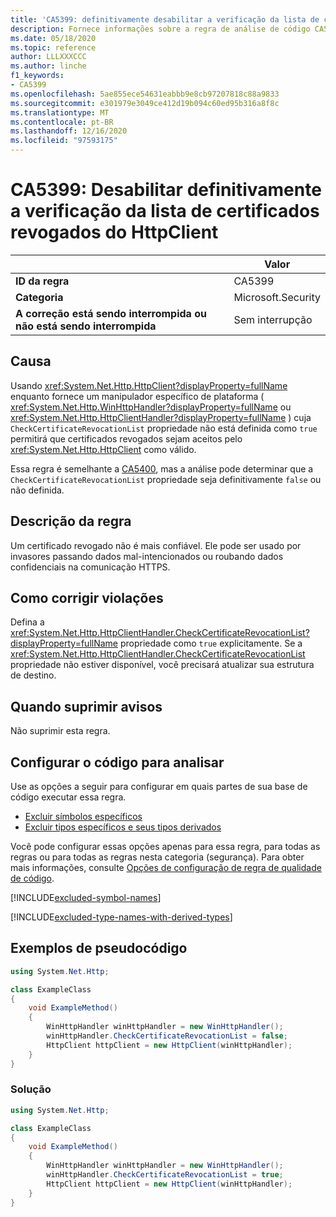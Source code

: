 ```yaml
---
title: 'CA5399: definitivamente desabilitar a verificação da lista de certificados revogados do HttpClient (análise de código)'
description: Fornece informações sobre a regra de análise de código CA5399, incluindo causas, como corrigir violações e quando suprimir.
ms.date: 05/18/2020
ms.topic: reference
author: LLLXXXCCC
ms.author: linche
f1_keywords:
- CA5399
ms.openlocfilehash: 5ae855ece54631eabbb9e8cb97207818c88a9833
ms.sourcegitcommit: e301979e3049ce412d19b094c60ed95b316a8f8c
ms.translationtype: MT
ms.contentlocale: pt-BR
ms.lasthandoff: 12/16/2020
ms.locfileid: "97593175"
---
```

# <a name="ca5399-definitely-disable-httpclient-certificate-revocation-list-check"></a>CA5399: Desabilitar definitivamente a verificação da lista de certificados revogados do HttpClient

| | Valor |
|-|-|
| **ID da regra** |CA5399|
| **Categoria** |Microsoft.Security|
| **A correção está sendo interrompida ou não está sendo interrompida** |Sem interrupção|

## <a name="cause"></a>Causa

Usando <xref:System.Net.Http.HttpClient?displayProperty=fullName> enquanto fornece um manipulador específico de plataforma ( <xref:System.Net.Http.WinHttpHandler?displayProperty=fullName> ou <xref:System.Net.Http.HttpClientHandler?displayProperty=fullName> ) cuja `CheckCertificateRevocationList` propriedade não está definida como `true` permitirá que certificados revogados sejam aceitos pelo <xref:System.Net.Http.HttpClient> como válido.

Essa regra é semelhante a [CA5400](ca5400.md), mas a análise pode determinar que a `CheckCertificateRevocationList` propriedade seja definitivamente `false` ou não definida.

## <a name="rule-description"></a>Descrição da regra

Um certificado revogado não é mais confiável. Ele pode ser usado por invasores passando dados mal-intencionados ou roubando dados confidenciais na comunicação HTTPS.

## <a name="how-to-fix-violations"></a>Como corrigir violações

Defina a <xref:System.Net.Http.HttpClientHandler.CheckCertificateRevocationList?displayProperty=fullName> propriedade como `true` explicitamente. Se a <xref:System.Net.Http.HttpClientHandler.CheckCertificateRevocationList> propriedade não estiver disponível, você precisará atualizar sua estrutura de destino.

## <a name="when-to-suppress-warnings"></a>Quando suprimir avisos

Não suprimir esta regra.

## <a name="configure-code-to-analyze"></a>Configurar o código para analisar

Use as opções a seguir para configurar em quais partes de sua base de código executar essa regra.

- [Excluir símbolos específicos](#exclude-specific-symbols)
- [Excluir tipos específicos e seus tipos derivados](#exclude-specific-types-and-their-derived-types)

Você pode configurar essas opções apenas para essa regra, para todas as regras ou para todas as regras nesta categoria (segurança). Para obter mais informações, consulte [Opções de configuração de regra de qualidade de código](../code-quality-rule-options.md).

[!INCLUDE[excluded-symbol-names](~/includes/code-analysis/excluded-symbol-names.md)]

[!INCLUDE[excluded-type-names-with-derived-types](~/includes/code-analysis/excluded-type-names-with-derived-types.md)]

## <a name="pseudo-code-examples"></a>Exemplos de pseudocódigo

```csharp
using System.Net.Http;

class ExampleClass
{
    void ExampleMethod()
    {
        WinHttpHandler winHttpHandler = new WinHttpHandler();
        winHttpHandler.CheckCertificateRevocationList = false;
        HttpClient httpClient = new HttpClient(winHttpHandler);
    }
}
```

### <a name="solution"></a>Solução

```csharp
using System.Net.Http;

class ExampleClass
{
    void ExampleMethod()
    {
        WinHttpHandler winHttpHandler = new WinHttpHandler();
        winHttpHandler.CheckCertificateRevocationList = true;
        HttpClient httpClient = new HttpClient(winHttpHandler);
    }
}
```
